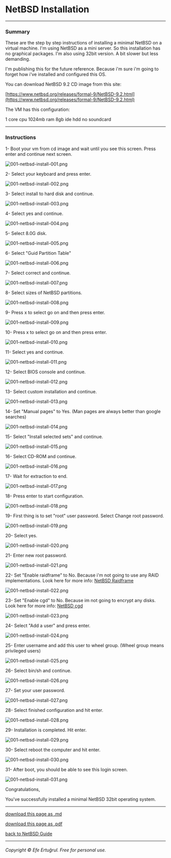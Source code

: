 # NetBSD Installation

--------------------------

### Summary

These are the step by step instructions of installing a minimal NetBSD on a virtual machine. I'm using NetBSD as a mini server. So this installation has no graphical packages. I'm also using 32bit version. A bit slower but less demanding. 

I'm publishing this for the future reference. Because i'm sure i'm going to forget how i've installed and configured this OS.

You can download NetBSD 9.2 CD image from this site:

[https://www.netbsd.org/releases/formal-9/NetBSD-9.2.html](https://www.netbsd.org/releases/formal-9/NetBSD-9.2.html)

The VM has this configuration:

1 core cpu
1024mb ram
8gb ide hdd
no soundcard

-----------------------------

### Instructions

1- Boot your vm from cd image and wait until you see this screen. Press enter and continue next screen.

![001-netbsd-install-001.png](/images/001-netbsd-install-001.png)


2- Select your keyboard and press enter.

![001-netbsd-install-002.png](/images/001-netbsd-install-002.png)

3- Select install to hard disk and continue.


![001-netbsd-install-003.png](/images/001-netbsd-install-003.png)

4- Select yes and continue.

![001-netbsd-install-004.png](/images/001-netbsd-install-004.png)

5- Select 8.0G disk.

![001-netbsd-install-005.png](/images/001-netbsd-install-005.png)

6- Select "Guid Partition Table"

![001-netbsd-install-006.png](/images/001-netbsd-install-006.png)

7- Select correct and continue.

![001-netbsd-install-007.png](/images/001-netbsd-install-007.png)

8- Select sizes of NetBSD partitions.

![001-netbsd-install-008.png](/images/001-netbsd-install-008.png)

9- Press x to select go on and then press enter.

![001-netbsd-install-009.png](/images/001-netbsd-install-009.png)

10- Press x to select go on and then press enter.

![001-netbsd-install-010.png](/images/001-netbsd-install-010.png)

11- Select yes and continue.

![001-netbsd-install-011.png](/images/001-netbsd-install-011.png)

12- Select BIOS console and continue.

![001-netbsd-install-012.png](/images/001-netbsd-install-012.png)

13- Select custom installation and continue.

![001-netbsd-install-013.png](/images/001-netbsd-install-013.png)

14- Set "Manual pages" to Yes. (Man pages are always better than google searches)

![001-netbsd-install-014.png](/images/001-netbsd-install-014.png)

15- Select "Install selected sets" and continue.

![001-netbsd-install-015.png](/images/001-netbsd-install-015.png)

16- Select CD-ROM and continue.

![001-netbsd-install-016.png](/images/001-netbsd-install-016.png)

17- Wait for extraction to end.

![001-netbsd-install-017.png](/images/001-netbsd-install-017.png)

18- Press enter to start configuration.

![001-netbsd-install-018.png](/images/001-netbsd-install-018.png)

19- First thing is to set "root" user password. Select Change root password.

![001-netbsd-install-019.png](/images/001-netbsd-install-019.png)

20- Select yes.

![001-netbsd-install-020.png](/images/001-netbsd-install-020.png)

21- Enter new root password.

![001-netbsd-install-021.png](/images/001-netbsd-install-021.png)

22- Set "Enable raidframe" to No. Because i'm not going to use any RAID implementations. Look here for more info: [NetBSD Raidframe](https://www.netbsd.org/docs/guide/en/chap-rf.html)

![001-netbsd-install-022.png](/images/001-netbsd-install-022.png)

23- Set "Enable cgd" to No. Because im not going to encrypt any disks. Look here for more info: [NetBSD cgd](https://www.netbsd.org/docs/guide/en/chap-cgd.html)

![001-netbsd-install-023.png](/images/001-netbsd-install-023.png)

24- Select "Add a user" and press enter.

![001-netbsd-install-024.png](/images/001-netbsd-install-024.png)

25- Enter username and add this user to wheel group. (Wheel group means privileged users)

![001-netbsd-install-025.png](/images/001-netbsd-install-025.png)

26- Select bin/sh and continue.

![001-netbsd-install-026.png](/images/001-netbsd-install-026.png)

27- Set your user password.

![001-netbsd-install-027.png](/images/001-netbsd-install-027.png)

28- Select finished configuration and hit enter.

![001-netbsd-install-028.png](/images/001-netbsd-install-028.png)

29- Installation is completed. Hit enter.

![001-netbsd-install-029.png](/images/001-netbsd-install-029.png)

30- Select reboot the computer and hit enter.

![001-netbsd-install-030.png](/images/001-netbsd-install-030.png)

31- After boot, you should be able to see this login screen. 

![001-netbsd-install-031.png](/images/001-netbsd-install-031.png)

Congratulations,

You've successfully installed a minimal NetBSD 32bit operating system.

------------------------------

[download this page as .md](https://raw.githubusercontent.com/retrokid/retrokid.github.io/master/tech_notes/netbsd_guide/001-netbsd-install.md)

[download this page as .pdf]()

[back to NetBSD Guide](./netbsd-guide)

------------------------------

###### Copyright © Efe Ertuğrul. Free for personal use.